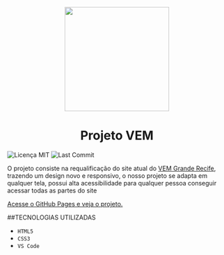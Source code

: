 <p align="center">
  <img src="https://user-images.githubusercontent.com/95566189/180925220-71abef0b-73b1-425f-8844-edaa3f5b859a.png" width=240/>
</p>

<h1 align="center"> Projeto VEM </h1>

![Licença MIT](https://img.shields.io/github/license/klaiven/ProjetoVEMv1)
![Last Commit](https://img.shields.io/github/last-commit/klaiven/ProjetoVEMv1)


<p>O projeto consiste na requalificação do site atual do <a href="http://vemgranderecife.com.br">VEM Grande Recife</a>, trazendo um design novo e responsivo, o nosso projeto se adapta em qualquer tela, possui alta acessibilidade para qualquer pessoa conseguir acessar todas as partes do site</p>
<p><a href="https://klaiven.github.io/ProjetoVEMv1" title="Clique e acesse agora!">Acesse o GitHub Pages e veja o projeto.</a></p>

##TECNOLOGIAS UTILIZADAS

- ``HTML5``
- ``CSS3``
- ``VS Code``
